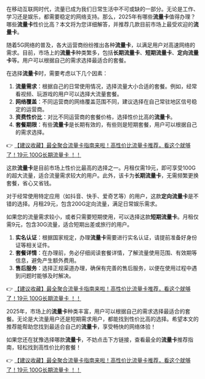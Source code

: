 
在移动互联网时代，流量已成为我们日常生活中不可或缺的一部分。无论是工作、学习还是娱乐，都需要稳定的网络支持。那么，2025年有哪些**流量卡**值得办理？哪些**流量卡**性价比高？本文将为您详细解答，并推荐几款目前市场上最受欢迎的**流量卡**。


随着5G网络的普及，各大运营商纷纷推出各种**流量卡**，以满足用户对高速网络的需求。目前，市场上的**流量卡**种类繁多，包括**长期流量卡**、**短期流量卡**、**定向流量卡**等。用户可以根据自己的需求选择最适合的套餐。


在选择**流量卡**时，需要考虑以下几个因素：

1. **流量需求**：根据自己的日常使用情况，选择流量大小合适的套餐。例如，经常看视频、玩游戏的用户可以选择大流量套餐。
2. **网络覆盖**：不同运营商的网络覆盖范围不同，建议选择在自己常驻地区信号稳定的运营商。
3. **资费性价比**：对比不同运营商的套餐价格，选择性价比高的**流量卡**。
4. **套餐期限**：有些**流量卡**是长期有效的，有些则是短期套餐，用户可以根据自己的需求选择。

👉 [【建议收藏】最全聚合流量卡指南来啦！高性价比流量卡推荐，看这个就够了！19元 100G长期流量卡 ！！](https://bit.ly/Liuliangka)


这款**流量卡**是目前市场上性价比最高的选择之一。月租仅需19元，即可享受100G的超大流量，适合流量需求较大的用户。此外，该卡为**长期流量卡**，无需频繁更换套餐，省心又省钱。

对于经常使用特定应用（如抖音、快手、爱奇艺等）的用户，这款**定向流量卡**是不错的选择。月租29元，包含200G定向流量，满足日常娱乐需求。

如果您的流量需求较小，或者只需要短期使用，可以选择这款**短期流量卡**。月租仅需9元，包含30G流量，适合短期出差或旅行的用户。


1. **实名认证**：根据国家规定，办理**流量卡**需要进行实名认证，请提前准备好身份证等相关证件。
2. **套餐详情**：在办理前，务必仔细阅读套餐详情，了解流量使用范围、有效期等信息，避免产生额外费用。
3. **售后服务**：选择正规渠道办理，确保有完善的售后服务，以便在使用过程中遇到问题时能够及时解决。

👉 [【建议收藏】最全聚合流量卡指南来啦！高性价比流量卡推荐，看这个就够了！19元 100G长期流量卡 ！！](https://bit.ly/Liuliangka)


2025年，市场上的**流量卡**种类丰富，用户可以根据自己的需求选择最适合的套餐。无论是大流量用户还是短期需求用户，都能找到性价比高的选择。希望本文的推荐能帮助您找到最适合自己的**流量卡**，享受畅快的网络体验！

如果您还在犹豫选择哪款**流量卡**，不妨点击下方链接，查看最全的**流量卡**推荐指南，轻松找到高性价比的套餐！

👉 [【建议收藏】最全聚合流量卡指南来啦！高性价比流量卡推荐，看这个就够了！19元 100G长期流量卡 ！！](https://bit.ly/Liuliangka)
